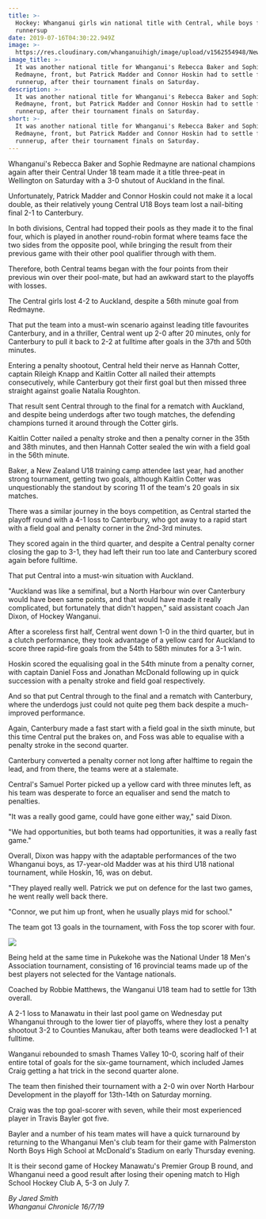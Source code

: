 ```yaml
---
title: >-
  Hockey: Whanganui girls win national title with Central, while boys finish
  runnersup
date: 2019-07-16T04:30:22.949Z
image: >-
  https://res.cloudinary.com/whanganuihigh/image/upload/v1562554948/News/U18_Central_tourn.Baker.Hoskin.Madder_Chron_6.7.19.jpg
image_title: >-
  It was another national title for Whanganui's Rebecca Baker and Sophie
  Redmayne, front, but Patrick Madder and Connor Hoskin had to settle for
  runnerup, after their tournament finals on Saturday.
description: >-
  It was another national title for Whanganui's Rebecca Baker and Sophie
  Redmayne, front, but Patrick Madder and Connor Hoskin had to settle for
  runnerup, after their tournament finals on Saturday.
short: >-
  It was another national title for Whanganui's Rebecca Baker and Sophie
  Redmayne, front, but Patrick Madder and Connor Hoskin had to settle for
  runnerup, after their tournament finals on Saturday.
---
```

Whanganui's Rebecca Baker and Sophie Redmayne are national champions again after their Central Under 18 team made it a title three-peat in Wellington on Saturday with a 3-0 shutout of Auckland in the final.

Unfortunately, Patrick Madder and Connor Hoskin could not make it a local double, as their relatively young Central U18 Boys team lost a nail-biting final 2-1 to Canterbury.

In both divisions, Central had topped their pools as they made it to the final four, which is played in another round-robin format where teams face the two sides from the opposite pool, while bringing the result from their previous game with their other pool qualifier through with them.

Therefore, both Central teams began with the four points from their previous win over their pool-mate, but had an awkward start to the playoffs with losses.

The Central girls lost 4-2 to Auckland, despite a 56th minute goal from Redmayne.

That put the team into a must-win scenario against leading title favourites Canterbury, and in a thriller, Central went up 2-0 after 20 minutes, only for Canterbury to pull it back to 2-2 at fulltime after goals in the 37th and 50th minutes.

Entering a penalty shootout, Central held their nerve as Hannah Cotter, captain Rileigh Knapp and Kaitlin Cotter all nailed their attempts consecutively, while Canterbury got their first goal but then missed three straight against goalie Natalia Roughton.

That result sent Central through to the final for a rematch with Auckland, and despite being underdogs after two tough matches, the defending champions turned it around through the Cotter girls.

Kaitlin Cotter nailed a penalty stroke and then a penalty corner in the 35th and 38th minutes, and then Hannah Cotter sealed the win with a field goal in the 56th minute.

Baker, a New Zealand U18 training camp attendee last year, had another strong tournament, getting two goals, although Kaitlin Cotter was unquestionably the standout by scoring 11 of the team's 20 goals in six matches.

There was a similar journey in the boys competition, as Central started the playoff round with a 4-1 loss to Canterbury, who got away to a rapid start with a field goal and penalty corner in the 2nd-3rd minutes.

They scored again in the third quarter, and despite a Central penalty corner closing the gap to 3-1, they had left their run too late and Canterbury scored again before fulltime.

That put Central into a must-win situation with Auckland.

"Auckland was like a semifinal, but a North Harbour win over Canterbury would have been same points, and that would have made it really complicated, but fortunately that didn't happen," said assistant coach Jan Dixon, of Hockey Wanganui.

After a scoreless first half, Central went down 1-0 in the third quarter, but in a clutch performance, they took advantage of a yellow card for Auckland to score three rapid-fire goals from the 54th to 58th minutes for a 3-1 win.

Hoskin scored the equalising goal in the 54th minute from a penalty corner, with captain Daniel Foss and Jonathan McDonald following up in quick succession with a penalty stroke and field goal respectively.

And so that put Central through to the final and a rematch with Canterbury, where the underdogs just could not quite peg them back despite a much-improved performance.

Again, Canterbury made a fast start with a field goal in the sixth minute, but this time Central put the brakes on, and Foss was able to equalise with a penalty stroke in the second quarter.

Canterbury converted a penalty corner not long after halftime to regain the lead, and from there, the teams were at a stalemate.

Central's Samuel Porter picked up a yellow card with three minutes left, as his team was desperate to force an equaliser and send the match to penalties.

"It was a really good game, could have gone either way," said Dixon.

"We had opportunities, but both teams had opportunities, it was a really fast game."

Overall, Dixon was happy with the adaptable performances of the two Whanganui boys, as 17-year-old Madder was at his third U18 national tournament, while Hoskin, 16, was on debut.

"They played really well. Patrick we put on defence for the last two games, he went really well back there.

"Connor, we put him up front, when he usually plays mid for school."

The team got 13 goals in the tournament, with Foss the top scorer with four.

![](https://res.cloudinary.com/whanganuihigh/image/upload/v1563418425/News/Connor_Patrick_Chron_10.7.19.jpg)


Being held at the same time in Pukekohe was the National Under 18 Men's Association tournament, consisting of 16 provincial teams made up of the best players not selected for the Vantage nationals.

Coached by Robbie Matthews, the Wanganui U18 team had to settle for 13th overall.

A 2-1 loss to Manawatu in their last pool game on Wednesday put Whanganui through to the lower tier of playoffs, where they lost a penalty shootout 3-2 to Counties Manukau, after both teams were deadlocked 1-1 at fulltime.

Wanganui rebounded to smash Thames Valley 10-0, scoring half of their entire total of goals for the six-game tournament, which included James Craig getting a hat trick in the second quarter alone.

The team then finished their tournament with a 2-0 win over North Harbour Development in the playoff for 13th-14th on Saturday morning.

Craig was the top goal-scorer with seven, while their most experienced player in Travis Bayler got five.

Bayler and a number of his team mates will have a quick turnaround by returning to the Whanganui Men's club team for their game with Palmerston North Boys High School at McDonald's Stadium on early Thursday evening.

It is their second game of Hockey Manawatu's Premier Group B round, and Whanganui need a good result after losing their opening match to High School Hockey Club A, 5-3 on July 7.

_By Jared Smith_  
_Whanganui Chronicle 16/7/19_
